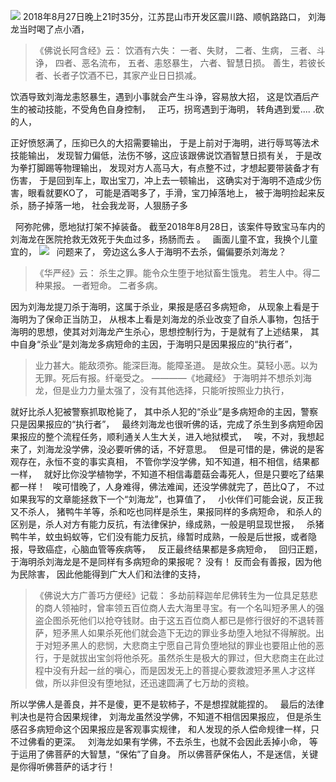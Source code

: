 ![](images/刘海龙.jpg)
2018年8月27日晚上21时35分，江苏昆山市开发区震川路、顺帆路路口，
刘海龙当时喝了点小酒，
> 《佛说长阿含经》云：
>  饮酒有六失： 
> 一者、失财， 
> 二者、生病，
>  三者、斗诤， 
> 四者、恶名流布，
>  五者、恚怒暴生， 
> 六者、智慧日损。 
> 善生，若彼长者、长者子饮酒不已，其家产业日日损减。

饮酒导致刘海龙恚怒暴生，遇到小事就会产生斗诤，容易放大招，
这是饮酒后产生的被动技能，不受角色自身控制，
&nbsp;
正巧，拐弯遇到于海明，
转角遇到爱.... .砍的人，

正好愤怒满了，压抑已久的大招需要输出，
于是上前对于海明，进行辱骂等法术技能输出，
发现智力偏低，法伤不够，这应该跟佛说饮酒智慧日损有关，
于是改为拳打脚踢等物理输出，
发现对方人高马大，有点整不过，才想起要带装备才有伤害，
于是回到车上，取出宝刀，冲上去一顿输出，
这确实对于海明不造成少伤害，眼看就要KO了，
可能是酒喝多了，手滑，宝刀掉落地上，
被于海明捡起来反杀，肠子掉落一地，
社会我龙哥，人狠肠子多

&nbsp;
阿弥陀佛，愿地狱打架不掉装备。
截至2018年8月28日，该案件导致宝马车内的刘海龙在医院抢救无效死于失血过多，扬肠而去 。
&nbsp;
画面儿童不宜，我换个儿童宜的，
![](images/d2bbc62a2834349b821ee5a6c4ea15ce36d3be14.jpg)
&nbsp;
问题来了，
旁边这么多人于海明不去杀，偏偏要杀刘海龙？

> 《华严经》云： 
> 杀生之罪。能令众生堕于地狱畜生饿鬼。 
> 若生人中。得二种果报。 
> 一者短命。
> 二者多病。

因为刘海龙提刀杀于海明，这属于杀业，果报是感召多病短命，
从现象上看是于海明为了保命正当防卫，
从根本上看是刘海龙的杀业改变了自杀人事物，包括于海明的思想，使其对刘海龙产生杀心，思想控制行为，于是就有了上述结果，
其中自身“杀业”是刘海龙多病短命的主因，于海明只是因果报应的“执行者”，
> 业力甚大。能敌须弥。能深巨海。能障圣道。
>  是故众生。莫轻小恶。以为无罪。死后有报。纤毫受之。
>  ————《地藏经》
于海明并不想杀刘海龙，但是业力力量太强了，没有其他选择，只能听按照业力执行，

就好比杀人犯被警察抓取枪毙了，
其中杀人犯的“杀业”是多病短命的主因，警察只是因果报应的“执行者”，
&nbsp;
最终刘海龙也很听佛的话，完成了杀生到多病短命因果报应的整个流程任务，顺利通关人生大关，进入地狱模式，
&nbsp;
唉，不对，我想起来了，刘海龙没学佛，没必要听佛的话，不好意思。
&nbsp;
但是可惜的是，佛说的是客观存在，永恒不变的事实真相，
不管你学没学佛，知不知道，相不相信，结果都一样，
&nbsp;
就好比你没学植物学，不知道不相信毒蘑菇会毒死人，但是只要吃了结果都一样！
&nbsp;
唉可惜晚了，人身难得，佛法难闻，还没学佛就完了，芭比Q了，
不过如果我写的文章能拯救下一个“刘海龙”，也算值了，
&nbsp;
小伙伴们可能会说，反正我又不杀人，
猪鸭牛羊等，杀和吃也同样是杀生，果报同样的多病短命，
和杀人的区别是，杀人对方有能力反抗，有法律保护，缘成熟，一般是明显现世报，
&nbsp;
杀猪鸭牛羊，蚊虫蚂蚁等，它们没有能力反抗，缘暂时成熟，一般是后世报，或者隐报，导致癌症，心脑血管等疾病等，
&nbsp;
反正最终结果都是多病短命，
&nbsp;
回归正题，
于海明杀刘海龙是不是同样有多病短命的果报呢？
没有！
反而会有善报，因为他为民除害，
因此他能得到广大人们和法律的支持，

> 《佛说大方广善巧方便经》记载：
> 多劫前释迦牟尼佛转生为一位具足慈悲的商人领袖时，曾率领五百位商人去大海里寻宝。有一个名叫短矛黑人的强盗企图杀死他们以抢夺钱财。由于这五百位商人都已是修行很好的不退转菩萨，短矛黑人如果杀死他们就会造下无边的罪业多劫堕入地狱不得解脱。出于对短矛黑人的悲悯，大悲商主宁愿自己背负堕地狱的罪业也要阻止他的恶行，于是就拔出宝剑将他杀死。虽然杀生是极大的罪过，但大悲商主在此过程中没有升起一丝的嗔心，而是因发无上的菩提心要救渡短矛黑人才这样做，所以非但没有堕地狱，还迅速圆满了七万劫的资粮。

所以学佛人是善良，并不是傻，更不是软柿子，不是想捏就能捏的。
&nbsp;
最后的法律判决也是符合因果规律，
刘海龙虽然没学佛，不知道不相信因果报应，
但是杀生感召多病短命这个因果报应是客观事实规律，
和人发现的杀人偿命规律一样，只不过佛看的更深。
&nbsp;
刘海龙如果有学佛，不去杀生，也就不会因此丢掉小命，
等于运用了佛菩萨的大智慧，“保佑”了自身。
所以佛菩萨保佑人，不是迷信，关键是你得听佛菩萨的话才行！





